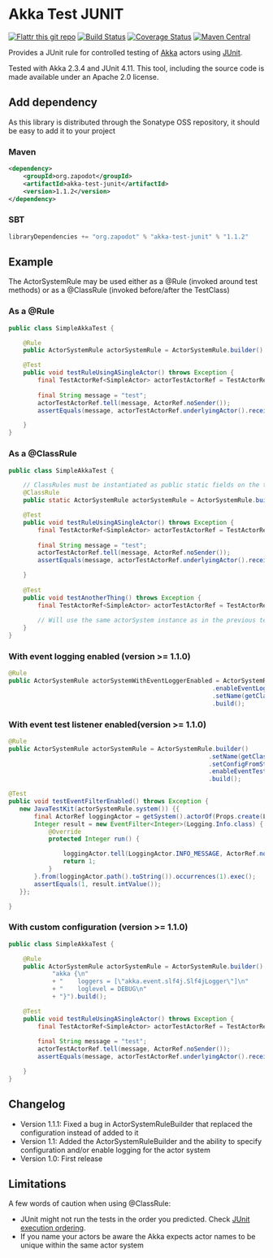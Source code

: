 # Akka Test JUNIT 

[![Flattr this git repo](http://api.flattr.com/button/flattr-badge-large.png)](https://flattr.com/submit/auto?user_id=zapodot&url=https://github.com/zapodot/akka-test-junit&title=akka-test-junit&language=&tags=github&category=software)
[![Build Status](https://travis-ci.org/zapodot/akka-test-junit.svg?branch=master)](https://travis-ci.org/zapodot/akka-test-junit)
[![Coverage Status](https://img.shields.io/coveralls/zapodot/akka-test-junit.svg)](https://coveralls.io/r/zapodot/akka-test-junit)
[![Maven Central](https://maven-badges.herokuapp.com/maven-central/org.zapodot/akka-test-junit/badge.svg)](https://maven-badges.herokuapp.com/maven-central/org.zapodot/akka-test-junit)

Provides a JUnit rule for controlled testing of [Akka](http://akka.io) actors using [JUnit](http://junit.org).


Tested with Akka 2.3.4 and JUnit 4.11. This tool, including the source code is made available under an Apache 2.0 license.

## Add dependency
As this library is distributed through the Sonatype OSS repository, it should be easy to add it to your project

### Maven
```xml
<dependency>
    <groupId>org.zapodot</groupId>
    <artifactId>akka-test-junit</artifactId>
    <version>1.1.2</version>
</dependency>
```

### SBT
```scala
libraryDependencies += "org.zapodot" % "akka-test-junit" % "1.1.2"
```


## Example
The ActorSystemRule may be used either as a @Rule (invoked around test methods) or as a @ClassRule (invoked before/after the TestClass)

### As a @Rule
```java
public class SimpleAkkaTest {

    @Rule
    public ActorSystemRule actorSystemRule = ActorSystemRule.builder().setName(getClass().getSimpleName()).build();

    @Test
    public void testRuleUsingASingleActor() throws Exception {
        final TestActorRef<SimpleActor> actorTestActorRef = TestActorRef.create(actorSystemRule.system(),
                                                                          Props.create(SimpleActor.class));
        final String message = "test";
        actorTestActorRef.tell(message, ActorRef.noSender());
        assertEquals(message, actorTestActorRef.underlyingActor().received.peek());

    }
}
```

### As a @ClassRule
```java
public class SimpleAkkaTest {

    // ClassRules must be instantiated as public static fields on the test class
    @ClassRule
    public static ActorSystemRule actorSystemRule = ActorSystemRule.builder().setName(getClass().getSimpleName()).build();

    @Test
    public void testRuleUsingASingleActor() throws Exception {
        final TestActorRef<SimpleActor> actorTestActorRef = TestActorRef.create(actorSystemRule.system(),
                                                                          Props.create(SimpleActor.class));
        final String message = "test";
        actorTestActorRef.tell(message, ActorRef.noSender());
        assertEquals(message, actorTestActorRef.underlyingActor().received.peek());

    }
    
    @Test
    public void testAnotherThing() throws Exception {
        final TestActorRef<SimpleActor> actorTestActorRef = TestActorRef.create(actorSystemRule.system(),
                                                                                  Props.create(SimpleActor.class));
        // Will use the same actorSystem instance as in the previous test. NB! Be aware of JUnit's ordering rules                                                                         
    }
}
```
### With event logging enabled (version >= 1.1.0)
```java
@Rule
public ActorSystemRule actorSystemWithEventLoggerEnabled = ActorSystemRule.builder()
                                                        .enableEventLogging()
                                                        .setName(getClass().getSimpleName())
                                                        .build();
```

### With event test listener enabled(version >= 1.1.0)
```java
@Rule
public ActorSystemRule actorSystemRule = ActorSystemRule.builder()
                                                       .setName(getClass().getSimpleName())
                                                       .setConfigFromString("akka.loglevel = DEBUG")
                                                       .enableEventTestListener()
                                                       .build();

@Test
public void testEventFilterEnabled() throws Exception {
   new JavaTestKit(actorSystemRule.system()) {{
       final ActorRef loggingActor = getSystem().actorOf(Props.create(LoggingActor.class), "loggingActor");
       Integer result = new EventFilter<Integer>(Logging.Info.class) {
           @Override
           protected Integer run() {

               loggingActor.tell(LoggingActor.INFO_MESSAGE, ActorRef.noSender());
               return 1;
           }
       }.from(loggingActor.path().toString()).occurrences(1).exec();
       assertEquals(1, result.intValue());
   }};

}
```

### With custom configuration (version >= 1.1.0)
```java
public class SimpleAkkaTest {

    @Rule
    public ActorSystemRule actorSystemRule = ActorSystemRule.builder().setName("test-system").setConfigFromString(
            "akka {\n"
            + "    loggers = [\"akka.event.slf4j.Slf4jLogger\"]\n"
            + "    loglevel = DEBUG\n"
            + "}").build();

    @Test
    public void testRuleUsingASingleActor() throws Exception {
        final TestActorRef<SimpleActor> actorTestActorRef = TestActorRef.create(actorSystemRule.system(),
                                                                          Props.create(SimpleActor.class));
        final String message = "test";
        actorTestActorRef.tell(message, ActorRef.noSender());
        assertEquals(message, actorTestActorRef.underlyingActor().received.peek());

    }
}
```
## Changelog
* Version 1.1.1: Fixed a bug in ActorSystemRuleBuilder that replaced the configuration instead of added to it
* Version 1.1: Added the ActorSystemRuleBuilder and the ability to specify configuration and/or enable logging for the actor system
* Version 1.0: First release

## Limitations
A few words of caution when using @ClassRule:
* JUnit might not run the tests in the order you predicted. Check [JUnit execution ordering](//github.com/junit-team/junit/wiki/Test-execution-order).
* If you name your actors be aware the Akka expects actor names to be unique within the same actor system
